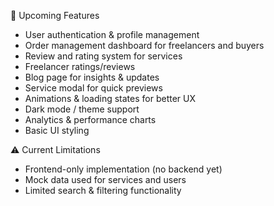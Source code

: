  🚀 Upcoming Features
- User authentication & profile management  
- Order management dashboard for freelancers and buyers  
- Review and rating system for services  
- Freelancer ratings/reviews  
- Blog page for insights & updates  
- Service modal for quick previews   
- Animations & loading states for better UX  
- Dark mode / theme support  
- Analytics & performance charts
- Basic UI styling

⚠️ Current Limitations
- Frontend-only implementation (no backend yet)  
- Mock data used for services and users  
- Limited search & filtering functionality  
  
